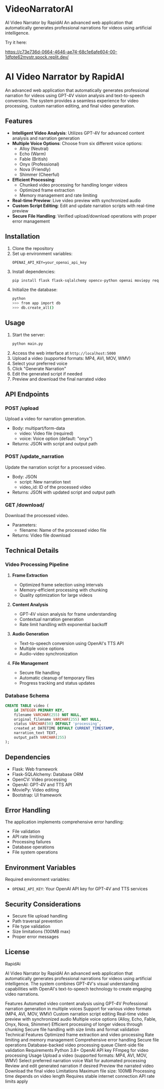 # VideoNarratorAI
AI Video Narrator by RapidAI An advanced web application that automatically generates professional narrations for videos using artificial intelligence. 

Try it here:

https://c73e736d-0664-4646-ae74-68c1e6afe604-00-1dfpte62mystr.spock.replit.dev/

# AI Video Narrator by RapidAI

An advanced web application that automatically generates professional narration for videos using GPT-4V vision analysis and text-to-speech conversion. The system provides a seamless experience for video processing, custom narration editing, and final video generation.

## Features

- **Intelligent Video Analysis**: Utilizes GPT-4V for advanced content analysis and narration generation
- **Multiple Voice Options**: Choose from six different voice options:
  - Alloy (Neutral)
  - Echo (Warm)
  - Fable (British)
  - Onyx (Professional)
  - Nova (Friendly)
  - Shimmer (Cheerful)
- **Efficient Processing**: 
  - Chunked video processing for handling longer videos
  - Optimized frame extraction
  - Memory management and rate limiting
- **Real-time Preview**: Live video preview with synchronized audio
- **Custom Script Editing**: Edit and update narration scripts with real-time preview
- **Secure File Handling**: Verified upload/download operations with proper error management

## Installation

1. Clone the repository
2. Set up environment variables:
   ```
   OPENAI_API_KEY=your_openai_api_key
   ```
3. Install dependencies:
   ```bash
   pip install flask flask-sqlalchemy opencv-python openai moviepy requests
   ```
4. Initialize the database:
   ```bash
   python
   >>> from app import db
   >>> db.create_all()
   ```

## Usage

1. Start the server:
   ```bash
   python main.py
   ```
2. Access the web interface at `http://localhost:5000`
3. Upload a video (supported formats: MP4, AVI, MOV, WMV)
4. Select your preferred voice
5. Click "Generate Narration"
6. Edit the generated script if needed
7. Preview and download the final narrated video

## API Endpoints

### POST /upload
Upload a video for narration generation.
- Body: multipart/form-data
  - video: Video file (required)
  - voice: Voice option (default: "onyx")
- Returns: JSON with script and output path

### POST /update_narration
Update the narration script for a processed video.
- Body: JSON
  - script: New narration text
  - video_id: ID of the processed video
- Returns: JSON with updated script and output path

### GET /download/<filename>
Download the processed video.
- Parameters:
  - filename: Name of the processed video file
- Returns: Video file download

## Technical Details

### Video Processing Pipeline

1. **Frame Extraction**
   - Optimized frame selection using intervals
   - Memory-efficient processing with chunking
   - Quality optimization for large videos

2. **Content Analysis**
   - GPT-4V vision analysis for frame understanding
   - Contextual narration generation
   - Rate limit handling with exponential backoff

3. **Audio Generation**
   - Text-to-speech conversion using OpenAI's TTS API
   - Multiple voice options
   - Audio-video synchronization

4. **File Management**
   - Secure file handling
   - Automatic cleanup of temporary files
   - Progress tracking and status updates

### Database Schema

```sql
CREATE TABLE video (
    id INTEGER PRIMARY KEY,
    filename VARCHAR(255) NOT NULL,
    original_filename VARCHAR(255) NOT NULL,
    status VARCHAR(50) DEFAULT 'processing',
    created_at DATETIME DEFAULT CURRENT_TIMESTAMP,
    narration_text TEXT,
    output_path VARCHAR(255)
);
```

## Dependencies

- Flask: Web framework
- Flask-SQLAlchemy: Database ORM
- OpenCV: Video processing
- OpenAI: GPT-4V and TTS API
- MoviePy: Video editing
- Bootstrap: UI framework

## Error Handling

The application implements comprehensive error handling:
- File validation
- API rate limiting
- Processing failures
- Database operations
- File system operations

## Environment Variables

Required environment variables:
- `OPENAI_API_KEY`: Your OpenAI API key for GPT-4V and TTS services

## Security Considerations

- Secure file upload handling
- Path traversal prevention
- File type validation
- Size limitations (100MB max)
- Proper error messages

## License

RapidAi

AI Video Narrator by RapidAI
An advanced web application that automatically generates professional narrations for videos using artificial intelligence. The system combines GPT-4V's visual understanding capabilities with OpenAI's text-to-speech technology to create engaging video narrations.

Features
Automated video content analysis using GPT-4V
Professional narration generation in multiple voices
Support for various video formats (MP4, AVI, MOV, WMV)
Custom narration script editing
Real-time video preview with synchronized audio
Multiple voice options (Alloy, Echo, Fable, Onyx, Nova, Shimmer)
Efficient processing of longer videos through chunking
Secure file handling with size limits and format validation
Technical Features
Optimized frame extraction and video processing
Rate limiting and memory management
Comprehensive error handling
Secure file operations
Database-backed video processing queue
Client-side file validation
Requirements
Python 3.8+
OpenAI API key
FFmpeg for video processing
Usage
Upload a video (supported formats: MP4, AVI, MOV, WMV)
Select preferred narration voice
Wait for automated processing
Review and edit generated narration if desired
Preview the narrated video
Download the final video
Limitations
Maximum file size: 100MB
Processing time depends on video length
Requires stable internet connection
API rate limits apply
